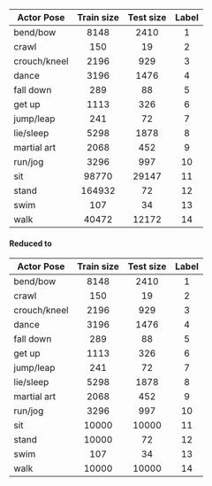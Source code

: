 | Actor Pose   | Train size | Test size | Label |
|--------------|:----------:|:---------:|:-----:|
| bend/bow     |    8148    |    2410   |   1   |
| crawl        |     150    |     19    |   2   |
| crouch/kneel |     2196   |    929    |   3   |
| dance        |    3196    |    1476   |   4   |
| fall down    |     289    |     88    |   5   |
| get up       |     1113   |    326    |   6   |
| jump/leap    |     241    |     72    |   7   |
| lie/sleep    |    5298    |    1878   |   8   |
| martial art  |     2068   |    452    |   9   |
| run/jog      |    3296    |    997    |   10  |
| sit          |    98770   |   29147   |   11  |
| stand        |    164932  |     72    |   12  |
| swim         |     107    |     34    |   13  |
| walk         |    40472   |   12172   |   14  |

#### Reduced to
| Actor Pose   | Train size | Test size | Label |
|--------------|:----------:|:---------:|:-----:|
| bend/bow     |    8148    |    2410   |   1   |
| crawl        |     150    |     19    |   2   |
| crouch/kneel |     2196   |    929    |   3   |
| dance        |    3196    |    1476   |   4   |
| fall down    |     289    |     88    |   5   |
| get up       |     1113   |    326    |   6   |
| jump/leap    |     241    |     72    |   7   |
| lie/sleep    |    5298    |    1878   |   8   |
| martial art  |     2068   |    452    |   9   |
| run/jog      |    3296    |    997    |   10  |
| sit          |    10000   |   10000   |   11  |
| stand        |    10000   |     72    |   12  |
| swim         |     107    |     34    |   13  |
| walk         |    10000   |   10000   |   14  |
